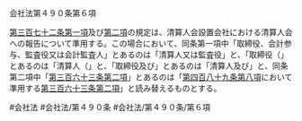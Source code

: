 会社法第４９０条第６項

[第三百七十二条第一項](会社法＿＿＿＿第３７２条第１項)及び[第二項](会社法＿＿＿＿第４９０条第２項)の規定は、清算人会設置会社における清算人会への報告について準用する。この場合において、同条第一項中「取締役、会計参与、監査役又は会計監査人」とあるのは「清算人又は監査役」と、「取締役（」とあるのは「清算人（」と、「取締役及び」とあるのは「清算人及び」と、同条第二項中「[第三百六十三条第二項](会社法＿＿＿＿第３６３条第２項)」とあるのは「[第四百八十九条第八項](会社法＿＿＿＿第４８９条第８項)において準用する[第三百六十三条第二項](会社法＿＿＿＿第３６３条第２項)」と読み替えるものとする。

#会社法
#会社法/第４９０条
#会社法/第４９０条/第６項
